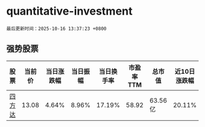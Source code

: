 # quantitative-investment

`最后更新时间：2025-10-16 13:37:23 +0800`

## 强势股票

|股票|当前价|当日涨跌幅|当日振幅|当日换手率|市盈率TTM|总市值|近10日涨跌幅|
|----|----|----|----|----|----|----|----|
|[四方达](https://xueqiu.com/S/SZ300179)|13.08|4.64%|8.96%|17.19%|58.92|63.56亿|20.11%|
